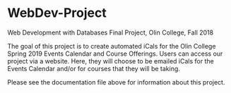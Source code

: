 # WebDev-Project
Web Development with Databases Final Project, Olin College, Fall 2018

The goal of this project is to create automated iCals for the Olin College Spring 2019 Events Calendar and
Course Offerings. Users can access our project via a website. Here, they will choose to be emailed iCals for
the Events Calendar and/or for courses that they will be taking.

Please see the documentation file above for information about this project.
